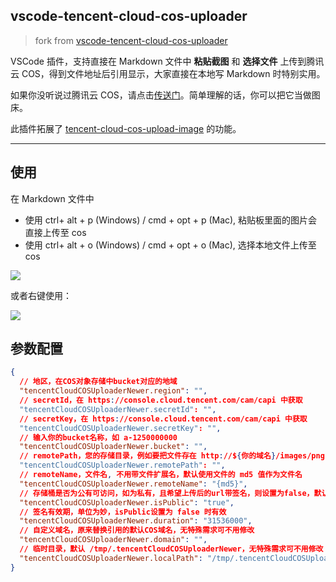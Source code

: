 ## vscode-tencent-cloud-cos-uploader

> fork from [vscode-tencent-cloud-cos-uploader](https://github.com/gggwvg/vscode-tencent-cloud-cos-uploader)

VSCode 插件，支持直接在 Markdown 文件中 **粘贴截图** 和 **选择文件** 上传到腾讯云 COS，得到文件地址后引用显示，大家直接在本地写 Markdown 时特别实用。

如果你没听说过腾讯云 COS，请点击[传送门](https://cloud.tencent.com/product/cos)。简单理解的话，你可以把它当做图床。

此插件拓展了 [tencent-cloud-cos-upload-image](https://github.com/Galen-Yip/tencent-cloud-cos-upload-image) 的功能。

---

## 使用

在 Markdown 文件中

- 使用 ctrl+ alt + p (Windows) / cmd + opt + p (Mac), 粘贴板里面的图片会直接上传至 cos
- 使用 ctrl+ alt + o (Windows) / cmd + opt + o (Mac), 选择本地文件上传至 cos

![](https://cdn.gaogangsever.cn/images/94d9237835f5815716e5896ebf206a90.png)

或者右键使用：

![](https://cdn.gaogangsever.cn/images/3e0928142b11a68f9a843f7221968be4.png)

## 参数配置


```json
{
  // 地区，在COS对象存储中bucket对应的地域
  "tencentCloudCOSUploaderNewer.region": "",
  // secretId，在 https://console.cloud.tencent.com/cam/capi 中获取
  "tencentCloudCOSUploaderNewer.secretId": "",
  // secretKey，在 https://console.cloud.tencent.com/cam/capi 中获取
  "tencentCloudCOSUploaderNewer.secretKey": "",
  // 输入你的bucket名称，如 a-1250000000
  "tencentCloudCOSUploaderNewer.bucket": "",
  // remotePath，您的存储目录，例如要把文件存在 http://${你的域名}/images/png 这个目录下，则这里填写images/png。默认为空，即存储在根路径下
  "tencentCloudCOSUploaderNewer.remotePath": "",
  // remoteName，文件名, 不用带文件扩展名，默认使用文件的 md5 值作为文件名
  "tencentCloudCOSUploaderNewer.remoteName": "{md5}",
  // 存储桶是否为公有可访问，如为私有，且希望上传后的url带签名，则设置为false，默认是 true
  "tencentCloudCOSUploaderNewer.isPublic": "true",
  // 签名有效期，单位为妙，isPublic设置为 false 时有效
  "tencentCloudCOSUploaderNewer.duration": "31536000",
  // 自定义域名，原来替换引用的默认COS域名，无特殊需求可不用修改
  "tencentCloudCOSUploaderNewer.domain": "",
  // 临时目录，默认 /tmp/.tencentCloudCOSUploaderNewer，无特殊需求可不用修改
  "tencentCloudCOSUploaderNewer.localPath": "/tmp/.tencentCloudCOSUploaderNewer"
}
```
